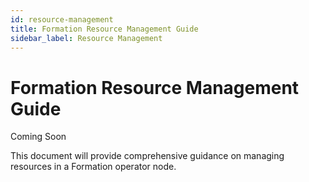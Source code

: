 ```yaml
---
id: resource-management
title: Formation Resource Management Guide
sidebar_label: Resource Management
---
```


# Formation Resource Management Guide

Coming Soon

This document will provide comprehensive guidance on managing resources in a Formation operator node. 